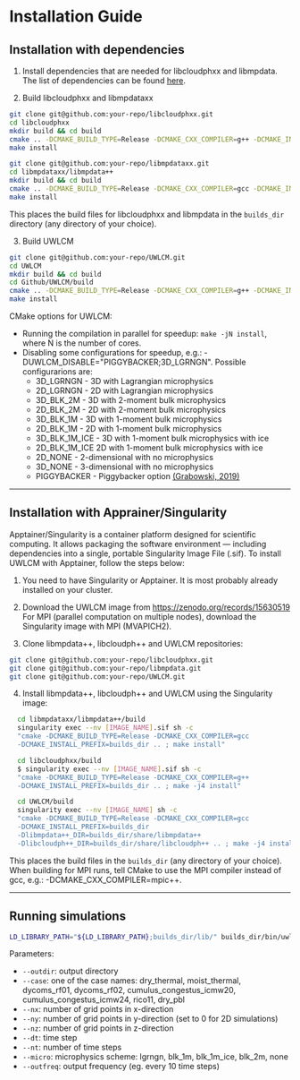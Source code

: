 # Installation Guide

## Installation with dependencies

1. Install dependencies that are needed for libcloudphxx and libmpdata. The list of dependencies can be found [here](https://github.com/AgnieszkaMakulska/libcloudphxx/blob/docs/docs/Installation_guide.md).

2. Build libcloudphxx and libmpdataxx

```bash
git clone git@github.com:your-repo/libcloudphxx.git
cd libcloudphxx
mkdir build && cd build
cmake .. -DCMAKE_BUILD_TYPE=Release -DCMAKE_CXX_COMPILER=g++ -DCMAKE_INSTALL_PREFIX=builds_dir
make install
```

```bash
git clone git@github.com:your-repo/libmpdataxx.git
cd libmpdataxx/libmpdata++
mkdir build && cd build
cmake .. -DCMAKE_BUILD_TYPE=Release -DCMAKE_CXX_COMPILER=gcc -DCMAKE_INSTALL_PREFIX=builds_dir
make install
```
This places the build files for libcloudphxx and libmpdata in the `builds_dir` directory (any directory of your choice).

3. Build UWLCM

```bash
git clone git@github.com:your-repo/UWLCM.git
cd UWLCM
mkdir build && cd build
cd Github/UWLCM/build
cmake .. -DCMAKE_BUILD_TYPE=Release -DCMAKE_CXX_COMPILER=g++ -DCMAKE_INSTALL_PREFIX=builds_dir -Dlibmpdata++_DIR=builds_dir/share/libmpdata++ -Dlibcloudph++_DIR=builds_dir/share/libcloudph++
make install
```

CMake options for UWLCM:
- Running the compilation in parallel for speedup: `make -jN install`, where N is the number of cores.
- Disabling some configurations for speedup, e.g.: -DUWLCM_DISABLE="PIGGYBACKER;3D_LGRNGN". Possible configurarions are:
    - 3D_LGRNGN - 3D with Lagrangian microphysics
    - 2D_LGRNGN - 2D with Lagrangian microphysics
    - 3D_BLK_2M - 3D with 2-moment bulk microphysics
    - 2D_BLK_2M - 2D with 2-moment bulk microphysics
    - 3D_BLK_1M - 3D with 1-moment bulk microphysics
    - 2D_BLK_1M - 2D with 1-moment bulk microphysics
    - 3D_BLK_1M_ICE - 3D with 1-moment bulk microphysics with ice
    - 2D_BLK_1M_ICE 2D with 1-moment bulk microphysics with ice
    - 2D_NONE - 2-dimensional with no microphysics
    - 3D_NONE - 3-dimensional with no microphysics
    - PIGGYBACKER - Piggybacker option [(Grabowski, 2019)](https://adgeo.copernicus.org/articles/49/105/2019/)
---

## Installation with Apprainer/Singularity
Apptainer/Singularity is a container platform designed for scientific computing. It allows packaging the software environment — including dependencies into a single, portable Singularity Image File (.sif). To install UWLCM with Apptainer, follow the steps below:

1. You need to have Singularity or Apptainer. It is most probably already installed on your cluster.

2. Download the UWLCM image from
https://zenodo.org/records/15630519  
For MPI (parallel computation on multiple nodes), download the Singularity image with MPI (MVAPICH2).

3. Clone libmpdata++, libcloudph++ and UWLCM repositories:
```bash
git clone git@github.com:your-repo/libcloudphxx.git
git clone git@github.com:your-repo/libmpdata.git
git clone git@github.com:your-repo/UWLCM.git
```

4. Install libmpdata++, libcloudph++ and UWLCM using the Singularity image:

```bash
  cd libmpdataxx/libmpdata++/build
  singularity exec --nv [IMAGE_NAME].sif sh -c
  "cmake -DCMAKE_BUILD_TYPE=Release -DCMAKE_CXX_COMPILER=gcc
  -DCMAKE_INSTALL_PREFIX=builds_dir .. ; make install"
```
```bash
  cd libcloudphxx/build
  $ singularity exec --nv [IMAGE_NAME].sif sh -c
  "cmake -DCMAKE_BUILD_TYPE=Release -DCMAKE_CXX_COMPILER=g++
  -DCMAKE_INSTALL_PREFIX=builds_dir .. ; make -j4 install"
```
```bash
  cd UWLCM/build
  singularity exec --nv [IMAGE_NAME] sh -c
  "cmake -DCMAKE_BUILD_TYPE=Release -DCMAKE_CXX_COMPILER=gcc
  -DCMAKE_INSTALL_PREFIX=builds_dir
  -Dlibmpdata++_DIR=builds_dir/share/libmpdata++
  -Dlibcloudph++_DIR=builds_dir/share/libcloudph++ .. ; make -j4 install" 
```
This places the build files in the `builds_dir` (any directory of your choice).
When building for MPI runs, tell CMake to use the MPI compiler instead of gcc, e.g.:
-DCMAKE_CXX_COMPILER=mpic++.


---
## Running simulations

```bash
LD_LIBRARY_PATH="${LD_LIBRARY_PATH};builds_dir/lib/" builds_dir/bin/uwlcm --outdir=output_dir --case=moist_thermal --nx=50 --ny=0 --nz=50 --dt=0.1 --nt=50 --micro=lgrngn --outfreq=10
```

Parameters:
- `--outdir`: output directory
- `--case`: one of the case names: dry_thermal, moist_thermal, dycoms_rf01, dycoms_rf02, cumulus_congestus_icmw20, cumulus_congestus_icmw24, rico11, dry_pbl
- `--nx`: number of grid points in x-direction
- `--ny`: number of grid points in y-direction (set to 0 for 2D simulations)
- `--nz`: number of grid points in z-direction
- `--dt`: time step
- `--nt`: number of time steps
- `--micro`: microphysics scheme: lgrngn, blk_1m, blk_1m_ice, blk_2m, none
- `--outfreq`: output frequency (eg. every 10 time steps)